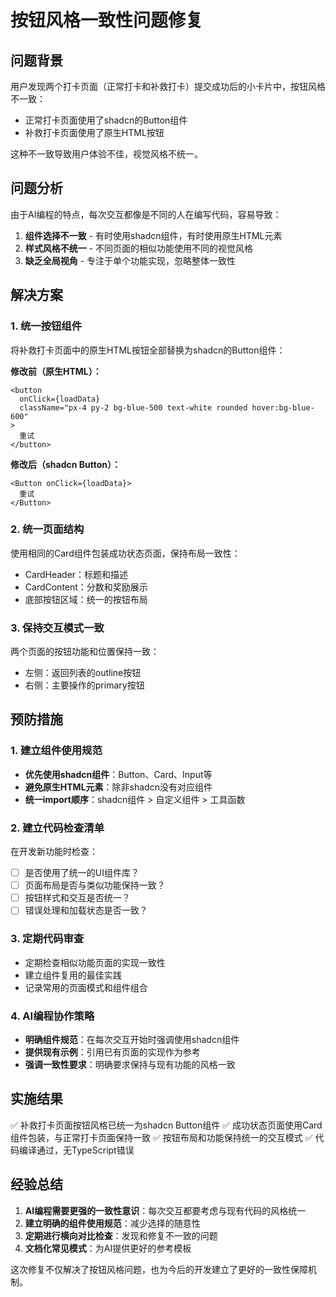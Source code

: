 # 按钮风格一致性问题修复

## 问题背景
用户发现两个打卡页面（正常打卡和补救打卡）提交成功后的小卡片中，按钮风格不一致：
- 正常打卡页面使用了shadcn的Button组件
- 补救打卡页面使用了原生HTML按钮

这种不一致导致用户体验不佳，视觉风格不统一。

## 问题分析
由于AI编程的特点，每次交互都像是不同的人在编写代码，容易导致：
1. **组件选择不一致** - 有时使用shadcn组件，有时使用原生HTML元素
2. **样式风格不统一** - 不同页面的相似功能使用不同的视觉风格
3. **缺乏全局视角** - 专注于单个功能实现，忽略整体一致性

## 解决方案

### 1. 统一按钮组件
将补救打卡页面中的原生HTML按钮全部替换为shadcn的Button组件：

**修改前（原生HTML）：**
```tsx
<button
  onClick={loadData}
  className="px-4 py-2 bg-blue-500 text-white rounded hover:bg-blue-600"
>
  重试
</button>
```

**修改后（shadcn Button）：**
```tsx
<Button onClick={loadData}>
  重试
</Button>
```

### 2. 统一页面结构
使用相同的Card组件包装成功状态页面，保持布局一致性：
- CardHeader：标题和描述
- CardContent：分数和奖励展示
- 底部按钮区域：统一的按钮布局

### 3. 保持交互模式一致
两个页面的按钮功能和位置保持一致：
- 左侧：返回列表的outline按钮
- 右侧：主要操作的primary按钮

## 预防措施

### 1. 建立组件使用规范
- **优先使用shadcn组件**：Button、Card、Input等
- **避免原生HTML元素**：除非shadcn没有对应组件
- **统一import顺序**：shadcn组件 > 自定义组件 > 工具函数

### 2. 建立代码检查清单
在开发新功能时检查：
- [ ] 是否使用了统一的UI组件库？
- [ ] 页面布局是否与类似功能保持一致？
- [ ] 按钮样式和交互是否统一？
- [ ] 错误处理和加载状态是否一致？

### 3. 定期代码审查
- 定期检查相似功能页面的实现一致性
- 建立组件复用的最佳实践
- 记录常用的页面模式和组件组合

### 4. AI编程协作策略
- **明确组件规范**：在每次交互开始时强调使用shadcn组件
- **提供现有示例**：引用已有页面的实现作为参考
- **强调一致性要求**：明确要求保持与现有功能的风格一致

## 实施结果
✅ 补救打卡页面按钮风格已统一为shadcn Button组件
✅ 成功状态页面使用Card组件包装，与正常打卡页面保持一致
✅ 按钮布局和功能保持统一的交互模式
✅ 代码编译通过，无TypeScript错误

## 经验总结
1. **AI编程需要更强的一致性意识**：每次交互都要考虑与现有代码的风格统一
2. **建立明确的组件使用规范**：减少选择的随意性
3. **定期进行横向对比检查**：发现和修复不一致的问题
4. **文档化常见模式**：为AI提供更好的参考模板

这次修复不仅解决了按钮风格问题，也为今后的开发建立了更好的一致性保障机制。